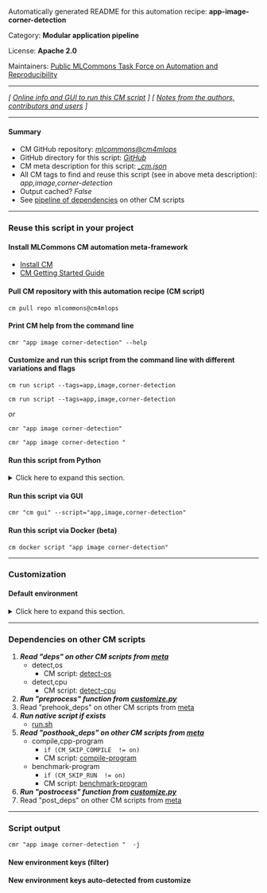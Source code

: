 Automatically generated README for this automation recipe: **app-image-corner-detection**

Category: **Modular application pipeline**

License: **Apache 2.0**

Maintainers: [Public MLCommons Task Force on Automation and Reproducibility](https://github.com/mlcommons/ck/blob/master/docs/taskforce.md)

---
*[ [Online info and GUI to run this CM script](https://access.cknowledge.org/playground/?action=scripts&name=app-image-corner-detection,998ffee0bc534d0a) ] [ [Notes from the authors, contributors and users](README-extra.md) ]*

---
#### Summary

* CM GitHub repository: *[mlcommons@cm4mlops](https://github.com/mlcommons/cm4mlops/tree/dev)*
* GitHub directory for this script: *[GitHub](https://github.com/mlcommons/cm4mlops/tree/dev/script/app-image-corner-detection)*
* CM meta description for this script: *[_cm.json](_cm.json)*
* All CM tags to find and reuse this script (see in above meta description): *app,image,corner-detection*
* Output cached? *False*
* See [pipeline of dependencies](#dependencies-on-other-cm-scripts) on other CM scripts


---
### Reuse this script in your project

#### Install MLCommons CM automation meta-framework

* [Install CM](https://access.cknowledge.org/playground/?action=install)
* [CM Getting Started Guide](https://github.com/mlcommons/ck/blob/master/docs/getting-started.md)

#### Pull CM repository with this automation recipe (CM script)

```cm pull repo mlcommons@cm4mlops```

#### Print CM help from the command line

````cmr "app image corner-detection" --help````

#### Customize and run this script from the command line with different variations and flags

`cm run script --tags=app,image,corner-detection`

`cm run script --tags=app,image,corner-detection `

*or*

`cmr "app image corner-detection"`

`cmr "app image corner-detection " `


#### Run this script from Python

<details>
<summary>Click here to expand this section.</summary>

```python

import cmind

r = cmind.access({'action':'run'
                  'automation':'script',
                  'tags':'app,image,corner-detection'
                  'out':'con',
                  ...
                  (other input keys for this script)
                  ...
                 })

if r['return']>0:
    print (r['error'])

```

</details>


#### Run this script via GUI

```cmr "cm gui" --script="app,image,corner-detection"```

#### Run this script via Docker (beta)

`cm docker script "app image corner-detection" `

___
### Customization

#### Default environment

<details>
<summary>Click here to expand this section.</summary>

These keys can be updated via `--env.KEY=VALUE` or `env` dictionary in `@input.json` or using script flags.


</details>

___
### Dependencies on other CM scripts


  1. ***Read "deps" on other CM scripts from [meta](https://github.com/mlcommons/cm4mlops/tree/dev/script/app-image-corner-detection/_cm.json)***
     * detect,os
       - CM script: [detect-os](https://github.com/mlcommons/cm4mlops/tree/master/script/detect-os)
     * detect,cpu
       - CM script: [detect-cpu](https://github.com/mlcommons/cm4mlops/tree/master/script/detect-cpu)
  1. ***Run "preprocess" function from [customize.py](https://github.com/mlcommons/cm4mlops/tree/dev/script/app-image-corner-detection/customize.py)***
  1. Read "prehook_deps" on other CM scripts from [meta](https://github.com/mlcommons/cm4mlops/tree/dev/script/app-image-corner-detection/_cm.json)
  1. ***Run native script if exists***
     * [run.sh](https://github.com/mlcommons/cm4mlops/tree/dev/script/app-image-corner-detection/run.sh)
  1. ***Read "posthook_deps" on other CM scripts from [meta](https://github.com/mlcommons/cm4mlops/tree/dev/script/app-image-corner-detection/_cm.json)***
     * compile,cpp-program
       * `if (CM_SKIP_COMPILE  != on)`
       - CM script: [compile-program](https://github.com/mlcommons/cm4mlops/tree/master/script/compile-program)
     * benchmark-program
       * `if (CM_SKIP_RUN  != on)`
       - CM script: [benchmark-program](https://github.com/mlcommons/cm4mlops/tree/master/script/benchmark-program)
  1. ***Run "postrocess" function from [customize.py](https://github.com/mlcommons/cm4mlops/tree/dev/script/app-image-corner-detection/customize.py)***
  1. Read "post_deps" on other CM scripts from [meta](https://github.com/mlcommons/cm4mlops/tree/dev/script/app-image-corner-detection/_cm.json)

___
### Script output
`cmr "app image corner-detection "  -j`
#### New environment keys (filter)

#### New environment keys auto-detected from customize
